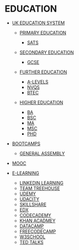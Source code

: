 # EDUCATION

- [UK EDUCATION SYSTEM]()

    - [PRIMARY EDUCATION]()

        - [SATS]()

    - [SECONDARY EDUCATION]()

        - [GCSE]()

    - [FURTHER EDUCATION]()

        - [A-LEVELS]()
        - [NVQS]()
        - [BTEC]()

    - [HIGHER EDUCATION]()

        - [BA]()
        - [BSC]()
        - [MA]()
        - [MSC]()
        - [PHD]()

- [BOOTCAMPS]()

    - [GENERAL ASSEMBLY]()

- [MOOC]()
<!-- Massive Open Online Courses (MOOCs) -->

- [E-LEARNING]()

    - [LINKEDIN LEARNING]() 
    <!-- https://www.linkedin.com/learning/ -->
    - [TEAM TREEHOUSE]()
    - [UDEMY]()
    - [UDACITY]()
    - [SKILLSHARE]()
    - [EDX]()
    - [CODECADEMY]()
    - [KHAN ACADMEY]()
    - [DATACAMP]()
    - [FREECODECAMP]()
    - [W3SCHOOL]()
    - [TED TALKS]()